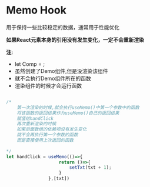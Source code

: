 # Memo Hook

用于保持一些比较稳定的数据，通常用于性能优化

**如果React元素本身的引用没有发生变化，一定不会重新渲染**

**注:**
- let Comp =  <Demo/>;
- 虽然创建了Demo组件,但是没渲染该组件
- 就不会执行Demo组件所在的函数 
- 渲染组件的时候才会运行函数

```js

/*
    第一次渲染的时候,就会执行useMemo()中第一个参数中的函数
    将该函数的返回结果作为useMemo()自己的返回结果
    赋值给handClick
    再次重新渲染的时候
    如果后面数组的依赖项没有发生变化
    就不会再执行第一个参数的函数
    而是直接使用上次返回的函数
    
*/
let handClick = useMemo(()=>{
                    return ()=>{
                        setTxt(txt + 1);
                    }
                },[txt])


```